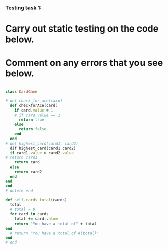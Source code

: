 ### Testing task 1:

# Carry out static testing on the code below.
# Comment on any errors that you see below.
```ruby

class CardGame

# def check_for_ace(card)
  def checkforAce(card)
    if card.value = 1
    # if card.value == 1
      return true
    else
      return false
    end
  end
# def highest_card(card1, card2)
  dif highest_card(card1 card2)
  if card1.value > card2.value
# return card1
    return card
  else
    return card2
  end
end
end
# delete end

def self.cards_total(cards)
  total
  # total = 0
  for card in cards
    total += card.value
    return "You have a total of" + total
end
  # return "You have a total of #{total}"
end
# end
